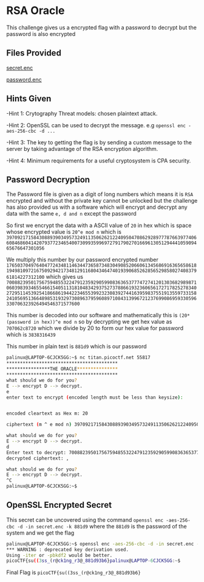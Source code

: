 # RSA Oracle
This challenge gives us a encrypted flag with a password to decrypt but the password is also encrypted

## Files Provided
[secret.enc](https://artifacts.picoctf.net/c_titan/32/secret.enc)

[password.enc](https://artifacts.picoctf.net/c_titan/32/password.enc)

## Hints Given
-Hint 1: Crytography Threat models: chosen plaintext attack.

-Hint 2: OpenSSL can be used to decrypt the message. e.g ```openssl enc -aes-256-cbc -d ...```

-Hint 3: The key to getting the flag is by sending a custom message to the server by taking advantage of the RSA encryption algorithm.

-Hint 4: Minimum requirements for a useful cryptosystem is CPA security.

## Password Decryption
The Password file is given as a digit of long numbers which means it is `RSA` encrypted and without the private key cannot be unlocked but the challenge has also provided us with a software which will encrypt and decrypt any data with the same `e, d and n` except the password

So first we encrypt the data with a ASCII value of `20` in hex which is space whose encrypted value is `20^e mod n` which is `3970921715843088939034957324911350626212240950470862928977787663977406608468604142079377234654007309935996972791790270166961305129444105909465676647301056`

We multiply this number by our password encrypted number `1765037049764047724348114634473658734830490852066061345686916365658618194981097216750929421734812911680434647401939068526285652985802740837961814227312100` which gives us `7008823950175675948553224791235929059908363653777472741201303682989871060398393465546615405113181048342937527378866193236065617271782527834027295114539254186686194422346553992323083927441639598375519135597331582410569513664898531932973089637959608971084313996721237699086959330596330706323926494546371577600`

This number is decoded into our software and mathematically this is `(20*(password in hex))^e mod n` so by decrypting we get hex value as `707062c8720` which we divide by 20 to form our hex value for password which is `3838316439`

This number in plain text is `881d9` which is our password

```bash
palinux@LAPTOP-6CJCK5GG:~$ nc titan.picoctf.net 55817
*****************************************
****************THE ORACLE***************
*****************************************
what should we do for you?
E --> encrypt D --> decrypt.
e
enter text to encrypt (encoded length must be less than keysize):


encoded cleartext as Hex m: 20

ciphertext (m ^ e mod n) 3970921715843088939034957324911350626212240950470862928977787663977406608468604142079377234654007309935996972791790270166961305129444105909465676647301056

what should we do for you?
E --> encrypt D --> decrypt.
d
Enter text to decrypt: 7008823950175675948553224791235929059908363653777472741201303682989871060398393465546615405113181048342937527378866193236065617271782527834027295114539254186686194422346553992323083927441639598375519135597331582410569513664898531932973089637959608971084313996721237699086959330596330706323926494546371577600decrypted ciphertext as hex (c ^ d mod n): 707062c8720
decrypted ciphertext: ,

what should we do for you?
E --> encrypt D --> decrypt.
^C
palinux@LAPTOP-6CJCK5GG:~$
```

## OpenSSL Encrypted Secret
This secret can be uncovered using the command `openssl enc -aes-256-cbc -d -in secret.enc -k 881d9` where the `881d9` is the password of the system and we get the flag
```bash
palinux@LAPTOP-6CJCK5GG:~$ openssl enc -aes-256-cbc -d -in secret.enc -k 881d9
*** WARNING : deprecated key derivation used.
Using -iter or -pbkdf2 would be better.
picoCTF{su((3ss_(r@ck1ng_r3@_881d93b6}palinux@LAPTOP-6CJCK5GG:~$
```

Final Flag is `picoCTF{su((3ss_(r@ck1ng_r3@_881d93b6}`
